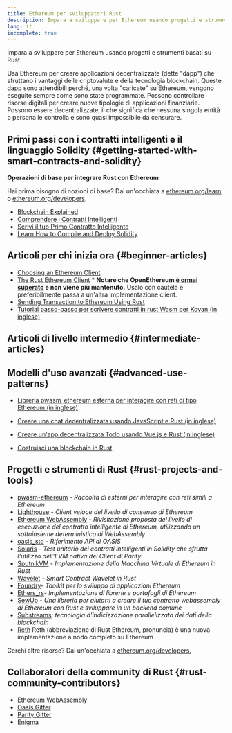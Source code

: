 ```yaml
---
title: Ethereum per sviluppatori Rust
description: Impara a sviluppare per Ethereum usando progetti e strumenti basati su Rust
lang: it
incomplete: true
---
```


<div class="featured">Impara a sviluppare per Ethereum usando progetti e strumenti basati su Rust</div>

Usa Ethereum per creare applicazioni decentralizzate (dette "dapp") che sfruttano i vantaggi delle criptovalute e della tecnologia blockchain. Queste dapp sono attendibili perché, una volta "caricate" su Ethereum, vengono eseguite sempre come sono state programmate. Possono controllare risorse digitali per creare nuove tipologie di applicazioni finanziarie. Possono essere decentralizzate, il che significa che nessuna singola entità o persona le controlla e sono quasi impossibile da censurare.

## Primi passi con i contratti intelligenti e il linguaggio Solidity {#getting-started-with-smart-contracts-and-solidity}

**Operazioni di base per integrare Rust con Ethereum**

Hai prima bisogno di nozioni di base? Dai un'occhiata a [ethereum.org/learn](/learn/) o [ethereum.org/developers](/developers/).

- [Blockchain Explained](https://kauri.io/article/d55684513211466da7f8cc03987607d5/blockchain-explained)
- [Comprendere i Contratti Intelligenti](https://kauri.io/article/e4f66c6079e74a4a9b532148d3158188/ethereum-101-part-5-the-smart-contract)
- [Scrivi il tuo Primo Contratto Intelligente](https://kauri.io/article/124b7db1d0cf4f47b414f8b13c9d66e2/remix-ide-your-first-smart-contract)
- [Learn How to Compile and Deploy Solidity](https://kauri.io/article/973c5f54c4434bb1b0160cff8c695369/understanding-smart-contract-compilation-and-deployment)

## Articoli per chi inizia ora {#beginner-articles}

- [Choosing an Ethereum Client](https://www.trufflesuite.com/docs/truffle/reference/choosing-an-ethereum-client)
- [The Rust Ethereum Client](https://openethereum.github.io/) \* **Notare che OpenEthereum [è ormai superato](https://medium.com/openethereum/gnosis-joins-erigon-formerly-turbo-geth-to-release-next-gen-ethereum-client-c6708dd06dd) e non viene più mantenuto.** Usalo con cautela e preferibilmente passa a un'altra implementazione client.
- [Sending Transaction to Ethereum Using Rust](https://kauri.io/#collections/A%20Hackathon%20Survival%20Guide/sending-ethereum-transactions-with-rust/)
- [Tutorial passo-passo per scrivere contratti in rust Wasm per Kovan (in inglese)](https://github.com/paritytech/pwasm-tutorial)

## Articoli di livello intermedio {#intermediate-articles}

## Modelli d'uso avanzati {#advanced-use-patterns}

- [Libreria pwasm_ethereum esterna per interagire con reti di tipo Ethereum (in inglese)](https://github.com/openethereum/pwasm-ethereum)
- [Creare una chat decentralizzata usando JavaScript e Rust (in inglese)](https://medium.com/perlin-network/build-a-decentralized-chat-using-javascript-rust-webassembly-c775f8484b52)
- [Creare un'app decentralizzata Todo usando Vue.js e Rust (in inglese)](https://medium.com/@jjmace01/build-a-decentralized-todo-app-using-vue-js-rust-webassembly-5381a1895beb)

- [Costruisci una blockchain in Rust](https://blog.logrocket.com/how-to-build-a-blockchain-in-rust/)

## Progetti e strumenti di Rust {#rust-projects-and-tools}

- [pwasm-ethereum](https://github.com/paritytech/pwasm-ethereum) - _Raccolta di esterni per interagire con reti simili a Ethereum_
- [Lighthouse](https://github.com/sigp/lighthouse) - _Client veloce del livello di consenso di Ethereum_
- [Ethereum WebAssembly](https://ewasm.readthedocs.io/en/mkdocs/) - _Rivisitazione proposta del livello di esecuzione del contratto intelligente di Ethereum, utilizzando un sottoinsieme deterministico di WebAssembly_
- [oasis_std](https://docs.rs/oasis-std/0.2.7/oasis_std/) - _Riferimento API di OASIS_
- [Solaris](https://github.com/paritytech/sol-rs) - _Test unitario dei contratti intelligenti in Solidity che sfrutta l'utilizzo dell'EVM nativa del Client di Parity._
- [SputnikVM](https://github.com/rust-blockchain/evm) - _Implementazione della Macchina Virtuale di Ethereum in Rust_
- [Wavelet](https://wavelet.perlin.net/docs/smart-contracts) - _Smart Contract Wavelet in Rust_
- [Foundry](https://github.com/gakonst/foundry)- _Toolkit per lo sviluppo di applicazioni Ethereum_
- [Ethers_rs](https://github.com/gakonst/ethers-rs)- _Implementazione di librerie e portafogli di Ethereum_
- [SewUp](https://github.com/second-state/SewUp) - _Una libreria per aiutarti a creare il tuo contratto webassembly di Ethereum con Rust e sviluppare in un backend comune_
- [Substreams](https://github.com/streamingfast/substreams): _tecnologia d'indicizzazione parallelizzata dei dati della blockchain_
- [Reth](https://github.com/paradigmxyz/reth) Reth (abbreviazione di Rust Ethereum, pronuncia) è una nuova implementazione a nodo completo su Ethereum

Cerchi altre risorse? Dai un'occhiata a [ethereum.org/developers.](/developers/)

## Collaboratori della community di Rust {#rust-community-contributors}

- [Ethereum WebAssembly](https://gitter.im/ewasm/Lobby)
- [Oasis Gitter](https://gitter.im/Oasis-official/Lobby)
- [Parity Gitter](https://gitter.im/paritytech/parity)
- [Enigma](https://discord.gg/SJK32GY)
